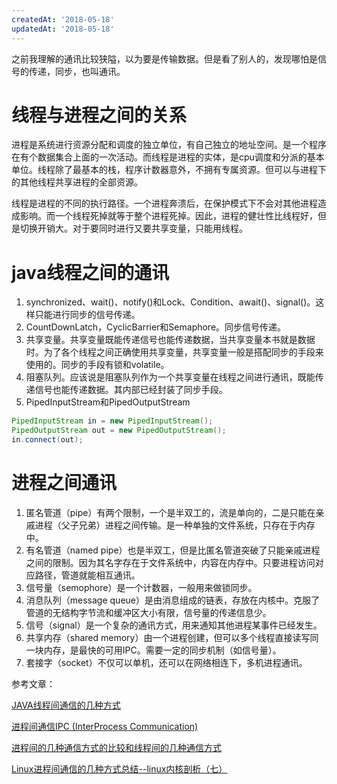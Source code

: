 ```yaml
---
createdAt: '2018-05-18'
updatedAt: '2018-05-18'
---
```

之前我理解的通讯比较狭隘，以为要是传输数据。但是看了别人的，发现哪怕是信号的传递，同步，也叫通讯。

# 线程与进程之间的关系
进程是系统进行资源分配和调度的独立单位，有自己独立的地址空间。是一个程序在有个数据集合上面的一次活动。而线程是进程的实体，是cpu调度和分派的基本单位。线程除了最基本的栈，程序计数器意外，不拥有专属资源。但可以与进程下的其他线程共享进程的全部资源。

线程是进程的不同的执行路径。一个进程奔溃后，在保护模式下不会对其他进程造成影响。而一个线程死掉就等于整个进程死掉。因此，进程的健壮性比线程好，但是切换开销大。对于要同时进行又要共享变量，只能用线程。

<!--more-->

# java线程之间的通讯
1. synchronized、wait()、notify()和Lock、Condition、await()、signal()。这样只能进行同步的信号传递。
2. CountDownLatch，CyclicBarrier和Semaphore。同步信号传递。
3. 共享变量。共享变量既能传递信号也能传递数据，当共享变量本书就是数据时。为了各个线程之间正确使用共享变量，共享变量一般是搭配同步的手段来使用的。同步的手段有锁和volatile。
4. 阻塞队列。应该说是阻塞队列作为一个共享变量在线程之间进行通讯，既能传递信号也能传递数据。其内部已经封装了同步手段。
5. PipedInputStream和PipedOutputStream
```java
PipedInputStream in = new PipedInputStream();
PipedOutputStream out = new PipedOutputStream();
in.connect(out);
```

# 进程之间通讯
1. 匿名管道（pipe）有两个限制，一个是半双工的，流是单向的，二是只能在亲戚进程（父子兄弟）进程之间传输。是一种单独的文件系统，只存在于内存中。
2. 有名管道（named pipe）也是半双工，但是比匿名管道突破了只能亲戚进程之间的限制。因为其名字存在于文件系统中，内容在内存中。只要进程访问对应路径，管道就能相互通讯。
3. 信号量（semophore）是一个计数器，一般用来做锁同步。
4. 消息队列（message queue）是由消息组成的链表，存放在内核中。克服了管道的无结构字节流和缓冲区大小有限，信号量的传递信息少。
5. 信号（signal）是一个复杂的通讯方式，用来通知其他进程某事件已经发生。
6. 共享内存（shared memory）由一个进程创建，但可以多个线程直接读写同一块内存，是最快的可用IPC。需要一定的同步机制（如信号量）。
7. 套接字（socket）不仅可以单机，还可以在网络相连下，多机进程通讯。

参考文章：

[JAVA线程间通信的几种方式](http://edisonxu.com/2017/03/02/java-thread-communication.html "JAVA线程间通信的几种方式")

[进程间通信IPC (InterProcess Communication)](https://www.jianshu.com/p/c1015f5ffa74 "进程间通信IPC (InterProcess Communication)")

[进程间的几种通信方式的比较和线程间的几种通信方式](https://blog.csdn.net/yang_teng_/article/details/53325280 "进程间的几种通信方式的比较和线程间的几种通信方式")

[Linux进程间通信的几种方式总结--linux内核剖析（七）](https://blog.csdn.net/gatieme/article/details/50908749 "Linux进程间通信的几种方式总结--linux内核剖析（七）")